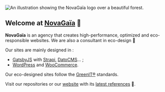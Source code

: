 ![An illustration showing the NovaGaïa logo over a beautiful forest.](https://github.com/NovaGaia/.github/blob/main/profile/cover.png)

## Welcome at [NovaGaïa](https://novagaia.fr/) 👋

**NovaGaïa** is an agency that creates high-performance, optimized and eco-responsible websites. We are also a consultant in eco-design 🌱

Our sites are mainly designed in :

- [GatsbyJS](https://www.gatsbyjs.com/) with [Strapi](https://strapi.io/), [DatoCMS](https://www.datocms.com)... ;
- [WordPress](https://wordpress.org/) and [WooCommerce](https://woocommerce.com).

Our eco-designed sites follow the [GreenIT®](https://www.greenit.fr) standards.

Visit our repositories or our [website](https://novagaia.fr/) with its [latest references](https://novagaia.fr/references/) 🚀.
